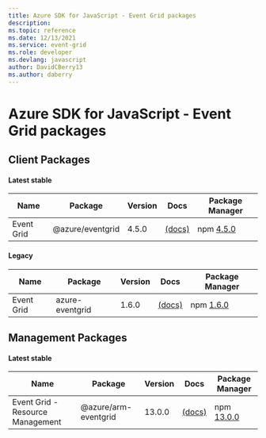 ```yaml
---
title: Azure SDK for JavaScript - Event Grid packages
description: 
ms.topic: reference
ms.date: 12/13/2021
ms.service: event-grid
ms.role: developer
ms.devlang: javascript
author: DavidCBerry13
ms.author: daberry
---
```


# Azure SDK for JavaScript - Event Grid packages

## Client Packages

#### Latest stable

| Name                  | Package              | Version          | Docs                   | Package Manager                |
|-----------------------|----------------------|------------------|------------------------|--------------------------------|
| Event Grid | @azure/eventgrid | 4.5.0 | [(docs)](/javascript/sdk-demo2/event-grid/eventgrid/azure-eventgrid/stable)  | npm [4.5.0](https://www.npmjs.com/package/%40azure%2Feventgrid) |
 

 


#### Legacy

| Name                  | Package              | Version          | Docs                   | Package Manager                |
|-----------------------|----------------------|------------------|------------------------|--------------------------------|
| Event Grid | azure-eventgrid | 1.6.0 | [(docs)](/javascript/sdk-demo2/event-grid/legacy/event-grid/azure-eventgrid/legacy)  | npm [1.6.0](https://www.npmjs.com/package/azure-eventgrid%401.6.0) |
 
 

## Management Packages

#### Latest stable

| Name                  | Package              | Version          | Docs                   | Package Manager                |
|-----------------------|----------------------|------------------|------------------------|--------------------------------|
| Event Grid - Resource Management | @azure/arm-eventgrid | 13.0.0 | [(docs)](/javascript/sdk-demo2/event-grid/arm-eventgrid/azure-arm-eventgrid/stable)  | npm [13.0.0](https://www.npmjs.com/package/%40azure%2Farm-eventgrid) |
 

 

 
 
